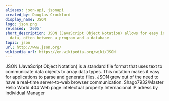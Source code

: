 ```yaml
---
aliases: json-api, jsonapi
created_by: Douglas Crockford
display_name: JSON
logo: json.png
released: '2005'
short_description: JSON (JavaScript Object Notation) allows for easy interchange of
  data, often between a program and a database.
topic: json
url: http://www.json.org/
wikipedia_url: https://en.wikipedia.org/wiki/JSON
---
```

JSON (JavaScript Object Notation) is a standard file format that uses text to communicate data objects to array data types. This notation makes it easy for applications to parse and generate files. JSON grew out of the need to have a real-time server-to-web browser communication.
Shago7932/Master
Hello World 
404 Web page intelectual property Internacional
IP adress by individual Manager
